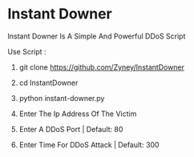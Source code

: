 # Instant Downer
Instant Downer Is A Simple And Powerful DDoS Script

Use Script : 

1) git clone https://github.com/Zyney/InstantDowner

2) cd InstantDowner

3) python instant-downer.py

4) Enter The Ip Address Of The Victim

5) Enter A DDoS Port | Default: 80

6) Enter Time For DDoS Attack | Default: 300
